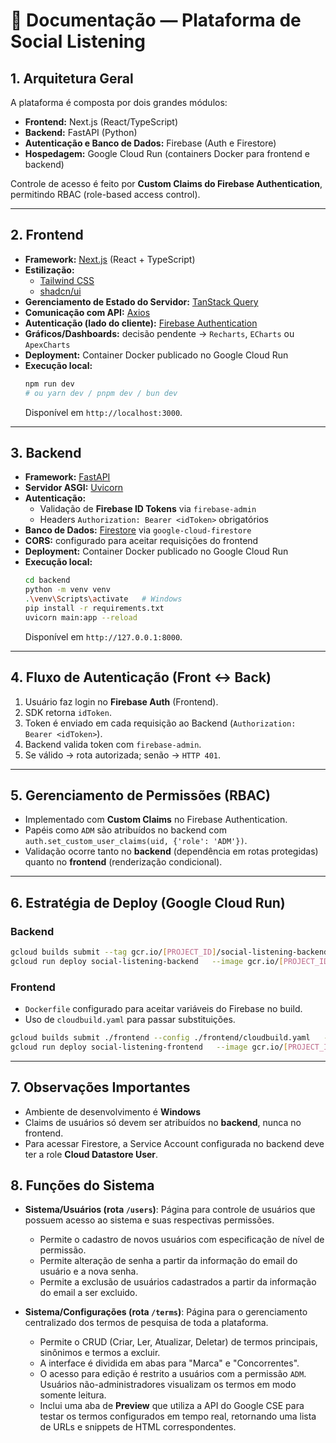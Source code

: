 # 📌 Documentação — Plataforma de Social Listening

## 1. Arquitetura Geral

A plataforma é composta por dois grandes módulos:

- **Frontend:** Next.js (React/TypeScript)  
- **Backend:** FastAPI (Python)  
- **Autenticação e Banco de Dados:** Firebase (Auth e Firestore)  
- **Hospedagem:** Google Cloud Run (containers Docker para frontend e backend)

Controle de acesso é feito por **Custom Claims do Firebase Authentication**, permitindo RBAC (role-based access control).

---

## 2. Frontend

- **Framework:** [Next.js](https://nextjs.org/) (React + TypeScript)  
- **Estilização:**  
  - [Tailwind CSS](https://tailwindcss.com/)  
  - [shadcn/ui](https://ui.shadcn.com/)  
- **Gerenciamento de Estado do Servidor:** [TanStack Query](https://tanstack.com/query)  
- **Comunicação com API:** [Axios](https://axios-http.com/)  
- **Autenticação (lado do cliente):** [Firebase Authentication](https://firebase.google.com/docs/auth)  
- **Gráficos/Dashboards:** decisão pendente → `Recharts`, `ECharts` ou `ApexCharts`  
- **Deployment:** Container Docker publicado no Google Cloud Run  
- **Execução local:**  
  ```bash
  npm run dev
  # ou yarn dev / pnpm dev / bun dev
  ```
  Disponível em `http://localhost:3000`.

---

## 3. Backend

- **Framework:** [FastAPI](https://fastapi.tiangolo.com/)  
- **Servidor ASGI:** [Uvicorn](https://www.uvicorn.org/)  
- **Autenticação:**  
  - Validação de **Firebase ID Tokens** via `firebase-admin`  
  - Headers `Authorization: Bearer <idToken>` obrigatórios  
- **Banco de Dados:** [Firestore](https://firebase.google.com/docs/firestore) via `google-cloud-firestore`  
- **CORS:** configurado para aceitar requisições do frontend  
- **Deployment:** Container Docker publicado no Google Cloud Run  
- **Execução local:**  
  ```bash
  cd backend
  python -m venv venv
  .\venv\Scripts\activate   # Windows
  pip install -r requirements.txt
  uvicorn main:app --reload
  ```
  Disponível em `http://127.0.0.1:8000`.

---

## 4. Fluxo de Autenticação (Front ↔ Back)

1. Usuário faz login no **Firebase Auth** (Frontend).  
2. SDK retorna `idToken`.  
3. Token é enviado em cada requisição ao Backend (`Authorization: Bearer <idToken>`).  
4. Backend valida token com `firebase-admin`.  
5. Se válido → rota autorizada; senão → `HTTP 401`.

---

## 5. Gerenciamento de Permissões (RBAC)

- Implementado com **Custom Claims** no Firebase Authentication.  
- Papéis como `ADM` são atribuídos no backend com `auth.set_custom_user_claims(uid, {'role': 'ADM'})`.  
- Validação ocorre tanto no **backend** (dependência em rotas protegidas) quanto no **frontend** (renderização condicional).  

---

## 6. Estratégia de Deploy (Google Cloud Run)

### Backend
```bash
gcloud builds submit --tag gcr.io/[PROJECT_ID]/social-listening-backend ./backend
gcloud run deploy social-listening-backend   --image gcr.io/[PROJECT_ID]/social-listening-backend   --platform managed --region us-central1   --allow-unauthenticated --port 8000
```

### Frontend
- `Dockerfile` configurado para aceitar variáveis do Firebase no build.  
- Uso de `cloudbuild.yaml` para passar substituições.  
```bash
gcloud builds submit ./frontend --config ./frontend/cloudbuild.yaml   --substitutions=_NEXT_PUBLIC_FIREBASE_API_KEY="..."
gcloud run deploy social-listening-frontend   --image gcr.io/[PROJECT_ID]/social-listening-frontend   --platform managed --region us-central1 --allow-unauthenticated
```

---

## 7. Observações Importantes

- Ambiente de desenvolvimento é **Windows**
- Claims de usuários só devem ser atribuídos no **backend**, nunca no frontend.  
- Para acessar Firestore, a Service Account configurada no backend deve ter a role **Cloud Datastore User**.


## 8. Funções do Sistema

- **Sistema/Usuários (rota `/users`)**: Página para controle de usuários que possuem acesso ao sistema e suas respectivas permissões. 
  - Permite o cadastro de novos usuários com especificação de nível de permissão.
  - Permite alteração de senha a partir da informação do email do usuário e a nova senha.
  - Permite a exclusão de usuários cadastrados a partir da informação do email a ser excluido.

- **Sistema/Configurações (rota `/terms`)**: Página para o gerenciamento centralizado dos termos de pesquisa de toda a plataforma.
  - Permite o CRUD (Criar, Ler, Atualizar, Deletar) de termos principais, sinônimos e termos a excluir.
  - A interface é dividida em abas para "Marca" e "Concorrentes".
  - O acesso para edição é restrito a usuários com a permissão `ADM`. Usuários não-administradores visualizam os termos em modo somente leitura.
  - Inclui uma aba de **Preview** que utiliza a API do Google CSE para testar os termos configurados em tempo real, retornando uma lista de URLs e snippets de HTML correspondentes.

